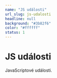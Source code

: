 ```yaml
---
name: "JS události"
url_slug: js-udalosti
headline: null
background: "#3b82f6"
color: "#ffffff"
status: 1
---
```


# JS události

JavaScriptové události.

